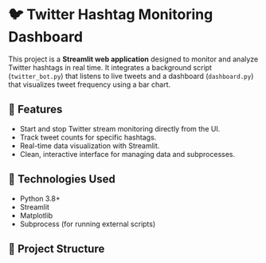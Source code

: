 # 🐦 Twitter Hashtag Monitoring Dashboard

This project is a **Streamlit web application** designed to monitor and analyze Twitter hashtags in real time. It integrates a background script (`twitter_bot.py`) that listens to live tweets and a dashboard (`dashboard.py`) that visualizes tweet frequency using a bar chart.

## 🚀 Features

- Start and stop Twitter stream monitoring directly from the UI.
- Track tweet counts for specific hashtags.
- Real-time data visualization with Streamlit.
- Clean, interactive interface for managing data and subprocesses.

## 🧰 Technologies Used

- Python 3.8+
- Streamlit
- Matplotlib
- Subprocess (for running external scripts)

## 📁 Project Structure

